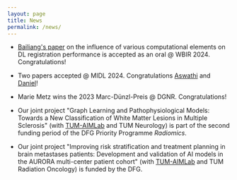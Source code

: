```yaml
---
layout: page
title: News
permalink: /news/
---
```

- [Bailiang's paper](https://arxiv.org/abs/2407.19274) on the influence of various computational elements on DL registration performance is accepted as an oral @ WBIR 2024. Congratulations!

- Two papers accepted @ MIDL 2024. Congratulations [Aswathi](https://openreview.net/forum?id=uoRbMNoZ7w) and [Daniel](https://openreview.net/forum?id=5Oiqw76ube)!

- Marie Metz wins the 2023 Marc-Dünzl-Preis @ DGNR. Congratulations!

- Our joint project "Graph Learning and Pathophysiological Models: Towards a New Classification of White Matter Lesions in Multiple Sclerosis" (with [TUM-AIMLab](https://aim-lab.io/) and TUM Neurology) is part of the second funding period of the DFG Priority Programme *Radiomics*.

- Our joint project "Improving risk stratification and treatment planning in brain metastases patients: Development and validation of AI models in the AURORA multi-center patient cohort" (with [TUM-AIMLab](https://aim-lab.io/) and TUM Radiation Oncology) is funded by the DFG.
